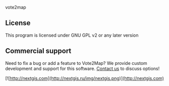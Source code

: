 vote2map

License
-------------
This program is licensed under GNU GPL v2 or any later version

Commercial support
----------
Need to fix a bug or add a feature to Vote2Map? We provide custom development and support for this software. [Contact us](http://nextgis.ru/en/contact/) to discuss options!

[![http://nextgis.com](http://nextgis.ru/img/nextgis.png)](http://nextgis.com)
